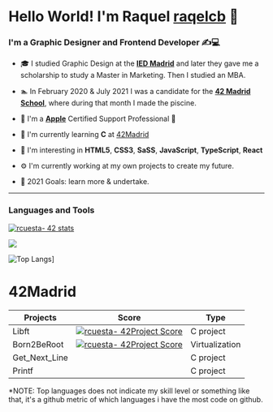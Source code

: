 # Hello World! I'm Raquel [raqelcb](http://www.rcbdesigner.com) 👋

### I'm a Graphic Designer and Frontend Developer ✍️💻

- 🎓 I studied Graphic Design at the [**IED Madrid**](https://iedmadrid.com) and later they gave me a scholarship to study a Master in Marketing. Then I studied an MBA.
- 🏊‍ In February 2020 & July 2021 I was a candidate for the [**42 Madrid School**](https://www.42madrid.com/en/), where during that month I made the piscine.
- 🍏 I'm a [**Apple**](https://apple.com) Certified Support Professional 

- 🌱 I'm currently learning **C** at [42Madrid](https://www.42madrid.com/en/)
- 🧠 I'm interesting in **HTML5**, **CSS3**, **SaSS**, **JavaScript**, **TypeScript**, **React**
- ⚙️ I'm currently working at my own projects to create my future.
- 🚀 2021 Goals: learn more & undertake.
---
### Languages and Tools

[![rcuesta- 42 stats](https://badge42.herokuapp.com/api/stats/rcuesta-?privacyEmail=true)](https://www.42madrid.com/en)

![](https://github-readme-stats.vercel.app/api?username=raqelcb&count_private=true&show_icons=true&theme=dark&hide_title=true)

<!--![Raqelcb's github stats](https://github-readme-stats.vercel.app/api?username=raqelcb&show_icons=true&count_private=true) -->
![Top Langs](https://github-readme-stats.vercel.app/api/top-langs/?username=raqelcb&layout=compact&exclude_repo=ft_server&langs_count=15&theme=dark)]


# 42Madrid

|   Projects	|  Score	| Type |
|---	|---	|--- |
| Libft |[![rcuesta- 42Project Score](https://badge42.herokuapp.com/api/project/rcuesta-/Libft)](https://github.com/rcuesta-/badge42) | C project |
| Born2BeRoot | [![rcuesta- 42Project Score](https://badge42.herokuapp.com/api/project/rcuesta-/born2beroot)](https://github.com/rcuesta-/badge42) | Virtualization |
| Get_Next_Line	|  | C project |
| Printf	|  | C project |



*NOTE: Top languages does not indicate my skill level or something like that, it's a github metric of which languages i have the most code on github.
